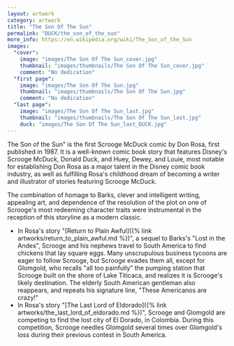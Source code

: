 ```yaml
---
layout: artwork
category: artwork
title: "The Son Of The Sun"
permalink: "DUCK/the_son_of_the_sun"
more_info: https://en.wikipedia.org/wiki/The_Son_of_the_Sun
images:
  "cover":
    image: "images/The Son Of The Sun_cover.jpg"
    thumbnail: "images/thumbnails/The Son Of The Sun_cover.jpg"
    comment: "No dedication"
  "first page":
    image: "images/The Son Of The Sun.jpg"
    thumbnail: "images/thumbnails/The Son Of The Sun.jpg"
    comment: "No dedication"
  "last page":
    image: "images/The Son Of The Sun_last.jpg"
    thumbnail: "images/thumbnails/The Son Of The Sun_last.jpg"
    duck: "images/The Son Of The Sun_last_DUCK.jpg"
---
```


The Son of the Sun" is the first Scrooge McDuck comic by Don Rosa, first published in 1987. It is a well-known comic book story that features Disney's Scrooge McDuck, Donald Duck, and Huey, Dewey, and Louie, most notable for establishing Don Rosa as a major talent in the Disney comic book industry, as well as fulfilling Rosa's childhood dream of becoming a writer and illustrator of stories featuring Scrooge McDuck.

The combination of homage to Barks, clever and intelligent writing, appealing art, and dependence of the resolution of the plot on one of Scrooge's most redeeming character traits were instrumental in the reception of this storyline as a modern classic.

* In Rosa's story "[Return to Plain Awful]({% link artworks/return_to_plain_awful.md %})", a sequel to Barks's "Lost in the Andes", Scrooge and his nephews travel to South America to find chickens that lay square eggs. Many unscrupulous business tycoons are eager to follow Scrooge, but Scrooge evades them all, except for Glomgold, who recalls "all too painfully" the pumping station that Scrooge built on the shore of Lake Titicaca, and realizes it is Scrooge's likely destination. The elderly South American gentleman also reappears, and repeats his signature line, "These Americanos are crazy!"
* In Rosa's story "[The Last Lord of Eldorado]({% link artworks/the_last_lord_of_eldorado.md %})", Scrooge and Glomgold are competing to find the lost city of El Dorado, in Colombia. During this competition, Scrooge needles Glomgold several times over Glomgold's loss during their previous contest in South America.
